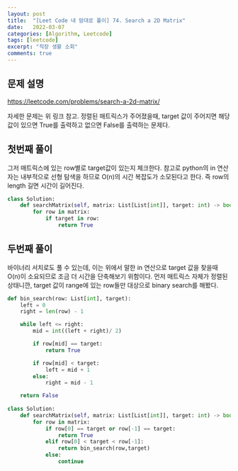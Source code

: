 ```yaml
---
layout: post
title:  "[Leet Code 내 맘대로 풀이] 74. Search a 2D Matrix"
date:   2022-03-07
categories: [Algorithm, Leetcode]
tags: [leetcode]
excerpt: "직장 생활 소회"
comments: true
---
```


## 문제 설명
https://leetcode.com/problems/search-a-2d-matrix/

자세한 문제는 위 링크 참고.
정렬된 매트릭스가 주어졌을때, target 값이 주어지면 해당 값이 있으면 True를 출력하고 없으면 False를 출력하는 문제다. 


## 첫번째 풀이
그저 매트릭스에 있는 row별로 target값이 있는지 체크한다. 
참고로 python의 in 연산자는 내부적으로 선형 탐색을 하므로 O(n)의 시간 복잡도가 소모된다고 한다.
즉 row의 length 길면 시간이 길어진다. 

```python
class Solution:
    def searchMatrix(self, matrix: List[List[int]], target: int) -> bool:
        for row in matrix:
            if target in row:
                return True
```

## 두번째 풀이
바이너리 서치로도 풀 수 있는데, 이는 위에서 말한 in 연산으로 target 값을 찾을때 O(n)이 소요되므로 조금 더 시간을 단축해보기 위함이다.
먼저 매트릭스 자체가 정렬된 상태니깐, target 값이 range에 있는 row들만 대상으로 binary search를 해봤다.

```python
def bin_search(row: List[int], target):
    left = 0
    right = len(row) - 1

    while left <= right:
        mid = int((left + right)/ 2)

        if row[mid] == target:
            return True

        if row[mid] < target:
            left = mid + 1
        else:
            right = mid - 1

    return False
    
class Solution:
    def searchMatrix(self, matrix: List[List[int]], target: int) -> bool:
        for row in matrix:
            if row[0] == target or row[-1] == target:
                return True
            elif row[0] < target < row[-1]:
                return bin_search(row,target)
            else:
                continue
```